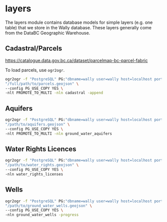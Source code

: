 # layers

The layers module contains database models for simple layers (e.g. one table) that we store
in the Wally database. These layers generally come from the DataBC Geographic Warehouse.

## Cadastral/Parcels

https://catalogue.data.gov.bc.ca/dataset/parcelmap-bc-parcel-fabric

To load parcels, use `ogr2ogr`.

```bash
ogr2ogr -f "PostgreSQL" PG:"dbname=wally user=wally host=localhost port=5432 password=test_pw" \
"/full/path/to/parcels.geojson" \
--config PG_USE_COPY YES \
-nlt PROMOTE_TO_MULTI -nln cadastral -append
```

## Aquifers

```bash
ogr2ogr -f "PostgreSQL" PG:"dbname=wally user=wally host=localhost port=5432 password=test_pw" \
"/path/to/aquifers.geojson" \
--config PG_USE_COPY YES \
-nlt PROMOTE_TO_MULTI -nln ground_water_aquifers
```

## Water Rights Licences

```bash
ogr2ogr -f "PostgreSQL" PG:"dbname=wally user=wally host=localhost port=5432 password=test_pw" \
"/path/to/water_rights.geojson" \
--config PG_USE_COPY YES \
-nln water_rights_licenses
```

## Wells

```bash
ogr2ogr -f "PostgreSQL" PG:"dbname=wally user=wally host=localhost port=5432 password=test_pw" \
"/path/to/ground_water_wells.geojson" \
--config PG_USE_COPY YES \
-nln ground_water_wells -progress
```
